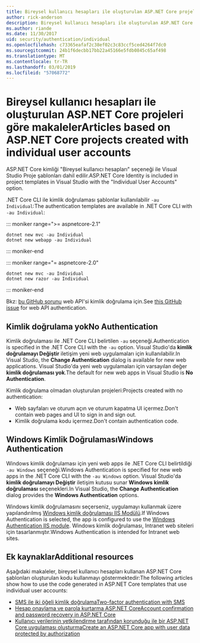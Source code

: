 ```yaml
---
title: Bireysel kullanıcı hesapları ile oluşturulan ASP.NET Core projeleri göre makaleler
author: rick-anderson
description: Bireysel kullanıcı hesapları ile oluşturulan ASP.NET Core projeleri göre makaleleri keşfedin.
ms.author: riande
ms.date: 11/30/2017
uid: security/authentication/individual
ms.openlocfilehash: c73365eafaf2c38ef02c3c83ccf5ced4264f7dc0
ms.sourcegitcommit: 24b1f6decbb17bb22a45166e5fdb0845c65af498
ms.translationtype: MT
ms.contentlocale: tr-TR
ms.lasthandoff: 03/01/2019
ms.locfileid: "57068772"
---
```

# <a name="articles-based-on-aspnet-core-projects-created-with-individual-user-accounts"></a><span data-ttu-id="ec231-103">Bireysel kullanıcı hesapları ile oluşturulan ASP.NET Core projeleri göre makaleler</span><span class="sxs-lookup"><span data-stu-id="ec231-103">Articles based on ASP.NET Core projects created with individual user accounts</span></span>

<span data-ttu-id="ec231-104">ASP.NET Core kimliği "Bireysel kullanıcı hesapları" seçeneği ile Visual Studio Proje şablonları dahil edilir.</span><span class="sxs-lookup"><span data-stu-id="ec231-104">ASP.NET Core Identity is included in project templates in Visual Studio with the "Individual User Accounts" option.</span></span>

<span data-ttu-id="ec231-105">.NET Core CLI ile kimlik doğrulaması şablonlar kullanılabilir `-au Individual`:</span><span class="sxs-lookup"><span data-stu-id="ec231-105">The authentication templates are available in .NET Core CLI with `-au Individual`:</span></span>

::: moniker range=">= aspnetcore-2.1"

```console
dotnet new mvc -au Individual
dotnet new webapp -au Individual
```

::: moniker-end

::: moniker range="= aspnetcore-2.0"

```console
dotnet new mvc -au Individual
dotnet new razor -au Individual
```

::: moniker-end

<span data-ttu-id="ec231-106">Bkz: [bu GitHub sorunu](https://github.com/aspnet/AspNetCore/issues/5833) web API'si kimlik doğrulama için.</span><span class="sxs-lookup"><span data-stu-id="ec231-106">See [this GitHub issue](https://github.com/aspnet/AspNetCore/issues/5833) for web API authentication.</span></span>

<a name="no"></a>
## <a name="no-authentication"></a><span data-ttu-id="ec231-107">Kimlik doğrulama yok</span><span class="sxs-lookup"><span data-stu-id="ec231-107">No Authentication</span></span>

<span data-ttu-id="ec231-108">Kimlik doğrulaması ile .NET Core CLI belirtilen `-au` seçeneği.</span><span class="sxs-lookup"><span data-stu-id="ec231-108">Authentication is specified in the .NET Core CLI with the `-au` option.</span></span> <span data-ttu-id="ec231-109">Visual Studio'da **kimlik doğrulamayı Değiştir** iletişim yeni web uygulamaları için kullanılabilir.</span><span class="sxs-lookup"><span data-stu-id="ec231-109">In Visual Studio, the **Change Authentication** dialog is available for new web applications.</span></span> <span data-ttu-id="ec231-110">Visual Studio'da yeni web uygulamaları için varsayılan değer **kimlik doğrulaması yok**.</span><span class="sxs-lookup"><span data-stu-id="ec231-110">The default for new web apps in Visual Studio is **No Authentication**.</span></span>

<span data-ttu-id="ec231-111">Kimlik doğrulama olmadan oluşturulan projeleri:</span><span class="sxs-lookup"><span data-stu-id="ec231-111">Projects created with no authentication:</span></span>

* <span data-ttu-id="ec231-112">Web sayfaları ve oturum açın ve oturum kapatma UI içermez.</span><span class="sxs-lookup"><span data-stu-id="ec231-112">Don't contain web pages and UI to sign in and sign out.</span></span>
* <span data-ttu-id="ec231-113">Kimlik doğrulama kodu içermez.</span><span class="sxs-lookup"><span data-stu-id="ec231-113">Don't contain authentication code.</span></span>

<a name="win"></a>
## <a name="windows-authentication"></a><span data-ttu-id="ec231-114">Windows Kimlik Doğrulaması</span><span class="sxs-lookup"><span data-stu-id="ec231-114">Windows Authentication</span></span>

<span data-ttu-id="ec231-115">Windows kimlik doğrulaması için yeni web apps ile .NET Core CLI belirtildiği `-au Windows` seçeneği.</span><span class="sxs-lookup"><span data-stu-id="ec231-115">Windows Authentication is specified for new web apps in the .NET Core CLI with the `-au Windows` option.</span></span> <span data-ttu-id="ec231-116">Visual Studio'da **kimlik doğrulamayı Değiştir** iletişim kutusu sunar **Windows kimlik doğrulaması** seçenekleri.</span><span class="sxs-lookup"><span data-stu-id="ec231-116">In Visual Studio, the **Change Authentication** dialog provides the **Windows Authentication** options.</span></span>

<span data-ttu-id="ec231-117">Windows kimlik doğrulamasını seçerseniz, uygulamayı kullanmak üzere yapılandırılmış [Windows kimlik doğrulaması IIS Modülü](xref:host-and-deploy/iis/modules).</span><span class="sxs-lookup"><span data-stu-id="ec231-117">If Windows Authentication is selected, the app is configured to use the [Windows Authentication IIS module](xref:host-and-deploy/iis/modules).</span></span> <span data-ttu-id="ec231-118">Windows kimlik doğrulaması, Intranet web siteleri için tasarlanmıştır.</span><span class="sxs-lookup"><span data-stu-id="ec231-118">Windows Authentication is intended for Intranet web sites.</span></span>

## <a name="additional-resources"></a><span data-ttu-id="ec231-119">Ek kaynaklar</span><span class="sxs-lookup"><span data-stu-id="ec231-119">Additional resources</span></span>

<span data-ttu-id="ec231-120">Aşağıdaki makaleler, bireysel kullanıcı hesapları kullanan ASP.NET Core şablonları oluşturulan kodu kullanmayı göstermektedir:</span><span class="sxs-lookup"><span data-stu-id="ec231-120">The following articles show how to use the code generated in ASP.NET Core templates that use individual user accounts:</span></span>

* [<span data-ttu-id="ec231-121">SMS ile iki öğeli kimlik doğrulama</span><span class="sxs-lookup"><span data-stu-id="ec231-121">Two-factor authentication with SMS</span></span>](xref:security/authentication/2fa)
* [<span data-ttu-id="ec231-122">Hesap onaylama ve parola kurtarma ASP.NET Core</span><span class="sxs-lookup"><span data-stu-id="ec231-122">Account confirmation and password recovery in ASP.NET Core</span></span>](xref:security/authentication/accconfirm)
* [<span data-ttu-id="ec231-123">Kullanıcı verilerinin yetkilendirme tarafından korunduğu ile bir ASP.NET Core uygulaması oluşturma</span><span class="sxs-lookup"><span data-stu-id="ec231-123">Create an ASP.NET Core app with user data protected by authorization</span></span>](xref:security/authorization/secure-data)

